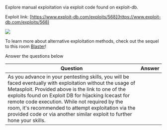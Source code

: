 Explore manual exploitation via exploit code found on exploit-db. 

Exploit link: [https://www.exploit-db.com/exploits/568](https://www.exploit-db.com/exploits/568)

![](https://i.imgur.com/6qXEWDF.png)

  

To learn more about alternative exploitation methods, check out the sequel to this room [Blaster](https://tryhackme.com/room/blaster)!

Answer the questions below

| Question                                                                                                                                                                                                                                                                                                                                                                                                    | Answer |
| ----------------------------------------------------------------------------------------------------------------------------------------------------------------------------------------------------------------------------------------------------------------------------------------------------------------------------------------------------------------------------------------------------------- | ------ |
| As you advance in your pentesting skills, you will be faced eventually with exploitation without the usage of Metasploit. Provided above is the link to one of the exploits found on Exploit DB for hijacking Icecast for remote code execution. While not required by the room, it's recommended to attempt exploitation via the provided code or via another similar exploit to further hone your skills. |        |
